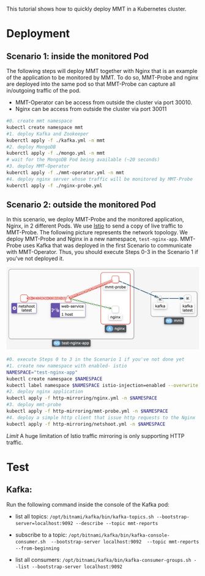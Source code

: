 This tutorial shows how to quickly deploy MMT in a Kubernetes cluster.

# Deployment

## Scenario 1: inside the monitored Pod
The following steps will deploy MMT together with Nginx that is an example of the application to be monitored by MMT. To do so, MMT-Probe and nginx are deployed into the same pod so that MMT-Probe can capture all in/outgoing traffic of the pod.


- MMT-Operator can be access from outside the cluster via port 30010.
- Nginx can be access from outside the cluster via port 30011

```bash
#0. create mmt namespace
kubectl create namespace mmt
#1. deploy Kafka and Zookeeper
kuberctl apply -f ./kafka.yml -n mmt
#2. deploy MongoDB
kuberctl apply -f ./mongo.yml -n mmt
# wait for the MongoDB Pod being available (~20 seconds)
#3. deploy MMT-Operator
kuberctl apply -f ./mmt-operator.yml -n mmt
#4. deploy nginx server whose traffic will be monitored by MMT-Probe
kuberctl apply -f ./nginx-probe.yml
```

## Scenario 2: outside the monitored Pod

In this scenario, we deploy MMT-Probe and the monitored application, Nginx, in 2 different Pods. We use [Istio](https://istio.io/latest/docs/tasks/traffic-management/mirroring/) to send a copy of live traffic to MMT-Probe. The following picture represents the network topology. We deploy MMT-Probe and Nginx in a new namespace, `test-nginx-app`. MMT-Probe uses Kafka that was deployed in the first Scenario to communicate with MMT-Operator. Thus, you should execute Steps 0-3 in the Scenario 1 if you've not deployed it.

![Topology](http-mirroring/topo-istio.png)

```bash
#0. execute Steps 0 to 3 in the Scenario 1 if you've not done yet
#1. create new namespace with enabled- istio
NAMESPACE="test-nginx-app"
kubectl create namespace $NAMESPACE
kubectl label namespace $NAMESPACE istio-injection=enabled --overwrite
#2. deploy nginx application
kubectl apply -f http-mirroring/nginx.yml -n $NAMESPACE
#3. deploy mmt-probe
kubectl apply -f http-mirroring/mmt-probe.yml -n $NAMESPACE
#4. deploy a simple http client that issue http requests to the Nginx
kubectl apply -f http-mirroring/netshoot.yml -n $NAMESPACE
```

*Limit* A huge limitation of Istio traffic mirroring is only supporting HTTP traffic.


# Test

## Kafka:
Run the following command inside the console of the Kafka pod:

+ list all topics: `/opt/bitnami/kafka/bin/kafka-topics.sh --bootstrap-server=localhost:9092 --describe --topic mmt-reports`

+ subscribe to a topic: `/opt/bitnami/kafka/bin/kafka-console-consumer.sh  --bootstrap-server localhost:9092  --topic mmt-reports  --from-beginning`

+ list all consumers: `/opt/bitnami/kafka/bin/kafka-consumer-groups.sh --list --bootstrap-server localhost:9092`
